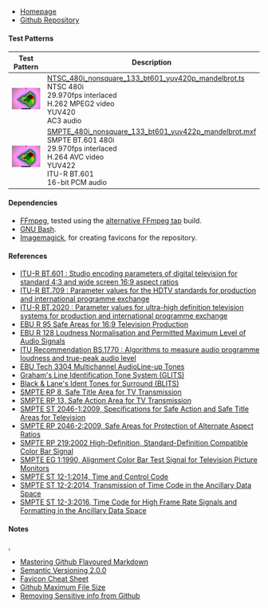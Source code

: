 - [Homepage](//testpatterns.github.io/testpatterns/index.html)
- [Github Repository](//github.com/testpatterns/testpatterns)

#### Test Patterns

Test Pattern|Description
--|--
![Thumbnail](output/NTSC_480i_nonsquare_133_bt601_yuv420p_mandelbrot_192x144.png)|[NTSC_480i_nonsquare_133_bt601_yuv420p_mandelbrot.ts](output/NTSC_480i_nonsquare_133_bt601_yuv420p_mandelbrot.ts)<br>NTSC 480i<br> 29.970fps interlaced<br>H.262 MPEG2 video<br>YUV420 <br>AC3 audio
![Thumbnail](output/SMPTE_480i_nonsquare_133_bt601_yuv422p_mandelbrot_192x144.png)|[SMPTE_480i_nonsquare_133_bt601_yuv422p_mandelbrot.mxf](output/SMPTE_480i_nonsquare_133_bt601_yuv422p_mandelbrot.mxf)<br>SMPTE BT.601 480i<br>29.970fps interlaced <br>H.264 AVC video<br>YUV422<br>ITU-R BT.601<br>16-bit PCM audio

#### Dependencies

- [FFmpeg](//ffmpeg.org), tested using the [alternative FFmpeg tap](//github.com/homebrew-ffmpeg/homebrew-ffmpeg) build.
- [GNU Bash](//www.gnu.org/software/bash/).
- [Imagemagick](//imagemagick.org), for creating favicons for the repository.

#### References

- [ITU-R BT.601 : Studio encoding parameters of digital television for standard 4:3 and wide screen 16:9 aspect ratios](//www.itu.int/rec/R-REC-BT.601)
- [ITU-R BT.709 : Parameter values for the HDTV standards for production and international programme exchange](//www.itu.int/rec/R-REC-BT.709)
- [ITU-R BT.2020 : Parameter values for ultra-high definition television systems for production and international programme exchange](//www.itu.int/rec/R-REC-BT.2020)
- [EBU R 95 Safe Areas for 16:9 Television Production](https://tech.ebu.ch/docs/r/r095.pdf)
- [EBU R 128 Loudness Normalisation and Permitted Maximum Level of Audio Signals](https://tech.ebu.ch/docs/r/r128.pdf)
- [ITU Recommendation BS.1770 : Algorithms to measure audio programme loudness and true-peak audio level](https://www.itu.int/rec/R-REC-BS.1770/)
- [EBU Tech 3304 Multichannel AudioLine-up Tones](https://tech.ebu.ch/docs/tech/tech3304.pdf)
- [Graham's Line Identification Tone System (GLITS)](https://en.wikipedia.org/wiki/GLITS)
- [Black & Lane's Ident Tones for Surround (BLITS)](https://en.wikipedia.org/wiki/Black_%26_Lane%27s_Ident_Tones_for_Surround)
- [SMPTE RP 8, Safe Title Area for TV Transmission](https://www.smpte.org/standards/document-index/RP)
- [SMPTE RP 13, Safe Action Area for TV Transmission](https://www.smpte.org/standards/document-index/RP)
- [SMPTE ST 2046-1:2009, Specifications for Safe Action and Safe Title Areas for Television](https://ieeexplore.ieee.org/document/7291650)
- [SMPTE RP 2046-2:2009, Safe Areas for Protection of Alternate Aspect Ratios](https://ieeexplore.ieee.org/document/7290234)
- [SMPTE RP 219:2002 High-Definition, Standard-Definition Compatible Color Bar Signal](https://ieeexplore.ieee.org/document/7289865)
- [SMPTE EG 1:1990, Alignment Color Bar Test Signal for Television Picture Monitors](https://ieeexplore.ieee.org/document/7291491)
- [SMPTE ST 12-1:2014, Time and Control Code](https://ieeexplore.ieee.org/document/7291029)
- [SMPTE ST 12-2:2014, Transmission of Time Code in the Ancillary Data Space](https://ieeexplore.ieee.org/document/7290816)
- [SMPTE ST 12-3:2016, Time Code for High Frame Rate Signals and Formatting in the Ancillary Data Space](https://ieeexplore.ieee.org/document/7438725)


#### Notes
,
- [Mastering Github Flavoured Markdown](//guides.github.com/features/mastering-markdown/)
- [Semantic Versioning 2.0.0](//semver.org/)
- [Favicon Cheat Sheet](//github.com/audreyr/favicon-cheat-sheet)
- [Github Maximum File Size](//help.github.com/en/github/managing-large-files/working-with-large-files)
- [Removing Sensitive info from Github](//help.github.com/en/github/authenticating-to-github/removing-sensitive-data-from-a-repository)
